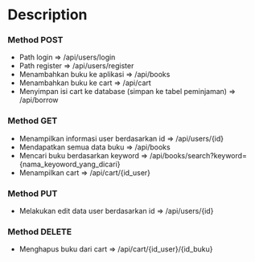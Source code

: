 # Description

### Method POST
- Path login => /api/users/login
- Path register => /api/users/register
- Menambahkan buku ke aplikasi => /api/books
- Menambahkan buku ke cart => /api/cart
- Menyimpan isi cart ke database (simpan ke tabel peminjaman) => /api/borrow

### Method GET
- Menampilkan informasi user berdasarkan id => /api/users/{id}
- Mendapatkan semua data buku => /api/books
- Mencari buku berdasarkan keyword => /api/books/search?keyword={nama_keyoword_yang_dicari}
- Menampilkan cart => /api/cart/{id_user}

### Method PUT
- Melakukan edit data user berdasarkan id => /api/users/{id}

### Method DELETE
- Menghapus buku dari cart => /api/cart/{id_user}/{id_buku}
